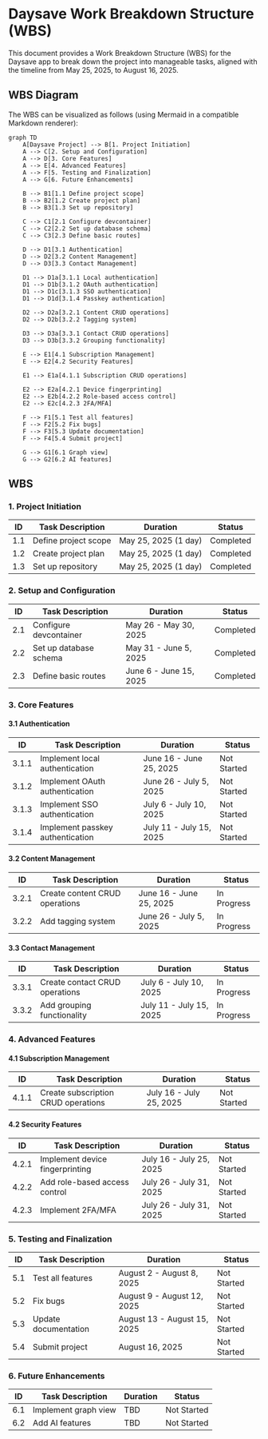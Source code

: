 # Daysave Work Breakdown Structure (WBS)

This document provides a Work Breakdown Structure (WBS) for the Daysave app to break down the project into manageable tasks, aligned with the timeline from May 25, 2025, to August 16, 2025.

## WBS Diagram

The WBS can be visualized as follows (using Mermaid in a compatible Markdown renderer):
```
graph TD
    A[Daysave Project] --> B[1. Project Initiation]
    A --> C[2. Setup and Configuration]
    A --> D[3. Core Features]
    A --> E[4. Advanced Features]
    A --> F[5. Testing and Finalization]
    A --> G[6. Future Enhancements]
    
    B --> B1[1.1 Define project scope]
    B --> B2[1.2 Create project plan]
    B --> B3[1.3 Set up repository]
    
    C --> C1[2.1 Configure devcontainer]
    C --> C2[2.2 Set up database schema]
    C --> C3[2.3 Define basic routes]
    
    D --> D1[3.1 Authentication]
    D --> D2[3.2 Content Management]
    D --> D3[3.3 Contact Management]
    
    D1 --> D1a[3.1.1 Local authentication]
    D1 --> D1b[3.1.2 OAuth authentication]
    D1 --> D1c[3.1.3 SSO authentication]
    D1 --> D1d[3.1.4 Passkey authentication]
    
    D2 --> D2a[3.2.1 Content CRUD operations]
    D2 --> D2b[3.2.2 Tagging system]
    
    D3 --> D3a[3.3.1 Contact CRUD operations]
    D3 --> D3b[3.3.2 Grouping functionality]
    
    E --> E1[4.1 Subscription Management]
    E --> E2[4.2 Security Features]
    
    E1 --> E1a[4.1.1 Subscription CRUD operations]
    
    E2 --> E2a[4.2.1 Device fingerprinting]
    E2 --> E2b[4.2.2 Role-based access control]
    E2 --> E2c[4.2.3 2FA/MFA]
    
    F --> F1[5.1 Test all features]
    F --> F2[5.2 Fix bugs]
    F --> F3[5.3 Update documentation]
    F --> F4[5.4 Submit project]
    
    G --> G1[6.1 Graph view]
    G --> G2[6.2 AI features]
```

## WBS

### 1. Project Initiation
| ID  | Task Description         | Duration               | Status      |
|-----|--------------------------|------------------------|-------------|
| 1.1 | Define project scope     | May 25, 2025 (1 day)   | Completed   |
| 1.2 | Create project plan      | May 25, 2025 (1 day)   | Completed   |
| 1.3 | Set up repository        | May 25, 2025 (1 day)   | Completed   |

### 2. Setup and Configuration
| ID  | Task Description         | Duration               | Status      |
|-----|--------------------------|------------------------|-------------|
| 2.1 | Configure devcontainer   | May 26 - May 30, 2025  | Completed   |
| 2.2 | Set up database schema   | May 31 - June 5, 2025  | Completed   |
| 2.3 | Define basic routes      | June 6 - June 15, 2025 | Completed   |

### 3. Core Features
#### 3.1 Authentication
| ID    | Task Description         | Duration               | Status      |
|-------|--------------------------|------------------------|-------------|
| 3.1.1 | Implement local authentication | June 16 - June 25, 2025 | Not Started |
| 3.1.2 | Implement OAuth authentication | June 26 - July 5, 2025  | Not Started |
| 3.1.3 | Implement SSO authentication   | July 6 - July 10, 2025  | Not Started |
| 3.1.4 | Implement passkey authentication | July 11 - July 15, 2025 | Not Started |

#### 3.2 Content Management
| ID    | Task Description         | Duration               | Status      |
|-------|--------------------------|------------------------|-------------|
| 3.2.1 | Create content CRUD operations | June 16 - June 25, 2025 | In Progress |
| 3.2.2 | Add tagging system       | June 26 - July 5, 2025  | In Progress |

#### 3.3 Contact Management
| ID    | Task Description         | Duration               | Status      |
|-------|--------------------------|------------------------|-------------|
| 3.3.1 | Create contact CRUD operations | July 6 - July 10, 2025  | In Progress |
| 3.3.2 | Add grouping functionality | July 11 - July 15, 2025 | In Progress |

### 4. Advanced Features
#### 4.1 Subscription Management
| ID    | Task Description         | Duration               | Status      |
|-------|--------------------------|------------------------|-------------|
| 4.1.1 | Create subscription CRUD operations | July 16 - July 25, 2025 | Not Started |

#### 4.2 Security Features
| ID    | Task Description         | Duration               | Status      |
|-------|--------------------------|------------------------|-------------|
| 4.2.1 | Implement device fingerprinting | July 16 - July 25, 2025 | Not Started |
| 4.2.2 | Add role-based access control | July 26 - July 31, 2025 | Not Started |
| 4.2.3 | Implement 2FA/MFA        | July 26 - July 31, 2025 | Not Started |

### 5. Testing and Finalization
| ID  | Task Description         | Duration               | Status      |
|-----|--------------------------|------------------------|-------------|
| 5.1 | Test all features        | August 2 - August 8, 2025 | Not Started |
| 5.2 | Fix bugs                 | August 9 - August 12, 2025 | Not Started |
| 5.3 | Update documentation     | August 13 - August 15, 2025 | Not Started |
| 5.4 | Submit project           | August 16, 2025         | Not Started |

### 6. Future Enhancements
| ID  | Task Description         | Duration               | Status      |
|-----|--------------------------|------------------------|-------------|
| 6.1 | Implement graph view     | TBD                    | Not Started |
| 6.2 | Add AI features          | TBD                    | Not Started |